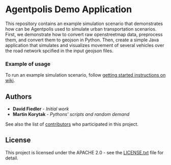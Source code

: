 # Agentpolis Demo Application

This repository contains an example simulation scenario that demonstrates how can be Agentpolis used to simulate urban transportation scenarios. First, we demonstrate how to convert raw openstreetmap data, preprocess them, and convert them to geojson in Python. Then, create a simple Java application that simulates and visualizes movement of several vehicles over the road network spcified in the input geojson files. 

### Example of usage

To run an example simulation scenario, follow [getting started instructions on wiki](https://github.com/aicenter/agentpolis-demo/wiki).

## Authors

* **David Fiedler** - *Initial work*
* **Martin Korytak** - *Pythons' scripts and random demand*

See also the list of [contributors](https://github.com/aicenter/agentpolis-demo/graphs/contributors) who participated in this project.

## License

This project is licensed under the APACHE 2.0 - see the [LICENSE.txt](LICENSE.txt) file for detail.


